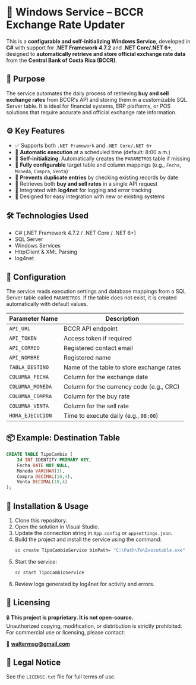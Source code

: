 # 🏦 Windows Service – BCCR Exchange Rate Updater

This is a **configurable and self-initializing Windows Service**, developed in **C#** with support for **.NET Framework 4.7.2** and **.NET Core/.NET 6+**, designed to **automatically retrieve and store official exchange rate data** from the **Central Bank of Costa Rica (BCCR)**.

## 📌 Purpose

The service automates the daily process of retrieving **buy and sell exchange rates** from BCCR's API and storing them in a customizable SQL Server table. It is ideal for financial systems, ERP platforms, or POS solutions that require accurate and official exchange rate information.

## ⚙️ Key Features

- ✅ Supports both `.NET Framework` and `.NET Core/.NET 6+`
- 🔁 **Automatic execution** at a scheduled time (default: 8:00 a.m.)
- 🧠 **Self-initializing**: Automatically creates the `PARAMETROS` table if missing
- 🧩 **Fully configurable** target table and column mappings (e.g., `Fecha`, `Moneda`, `Compra`, `Venta`)
- 🔐 **Prevents duplicate entries** by checking existing records by date
- 📨 Retrieves both **buy and sell rates** in a single API request
- 📝 Integrated with **log4net** for logging and error tracking
- 🧬 Designed for easy integration with new or existing systems

## 🛠️ Technologies Used

- C# (.NET Framework 4.7.2 / .NET Core / .NET 6+)
- SQL Server
- Windows Services
- HttpClient & XML Parsing
- log4net

## 🧩 Configuration

The service reads execution settings and database mappings from a SQL Server table called `PARAMETROS`. If the table does not exist, it is created automatically with default values.

| Parameter Name     | Description                                      |
|--------------------|--------------------------------------------------|
| `API_URL`          | BCCR API endpoint                                |
| `API_TOKEN`        | Access token if required                         |
| `API_CORREO`       | Registered contact email                         |
| `API_NOMBRE`       | Registered name                                  |
| `TABLA_DESTINO`    | Name of the table to store exchange rates        |
| `COLUMNA_FECHA`    | Column for the exchange date                     |
| `COLUMNA_MONEDA`   | Column for the currency code (e.g., CRC)         |
| `COLUMNA_COMPRA`   | Column for the buy rate                          |
| `COLUMNA_VENTA`    | Column for the sell rate                         |
| `HORA_EJECUCION`   | Time to execute daily (e.g., `08:00`)            |

## 📦 Example: Destination Table

```sql
CREATE TABLE TipoCambio (
    Id INT IDENTITY PRIMARY KEY,
    Fecha DATE NOT NULL,
    Moneda VARCHAR(3),
    Compra DECIMAL(10,4),
    Venta DECIMAL(10,4)
);
```

## 🚀 Installation & Usage

1. Clone this repository.
2. Open the solution in Visual Studio.
3. Update the connection string in `App.config` or `appsettings.json`.
4. Build the project and install the service using the command:
   ```bash
   sc create TipoCambioService binPath= "C:\Path\To\Executable.exe"
   ```
5. Start the service:
   ```bash
   sc start TipoCambioService
   ```
6. Review logs generated by log4net for activity and errors.

## 🔐 Licensing

🔒 **This project is proprietary. It is not open-source.**  
Unauthorized copying, modification, or distribution is strictly prohibited.  
For commercial use or licensing, please contact:

📧 **waltermsg@gmail.com**

## 📄 Legal Notice

See the `LICENSE.txt` file for full terms of use.
